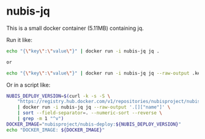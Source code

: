 # nubis-jq

This is a small docker container (5.11MB) containing jq.

Run it like:

```bash
echo "{\"key\":\"value\"}" | docker run -i nubis-jq jq .

or

echo "{\"key\":\"value\"}" | docker run -i nubis-jq jq --raw-output .key
```

Or in a script like:

```bash
NUBIS_DEPLOY_VERSION=$(curl -k -s -S \
    "https://registry.hub.docker.com/v1/repositories/nubisproject/nubis-deploy/tags"\
    | docker run -i nubis-jq jq --raw-output '.[]["name"]' \
    | sort --field-separator=. --numeric-sort --reverse \
    | grep -m 1 "^v")
DOCKER_IMAGE="nubisproject/nubis-deploy:${NUBIS_DEPLOY_VERSION}"
echo "DOCKER_IMAGE: ${DOCKER_IMAGE}"
```
